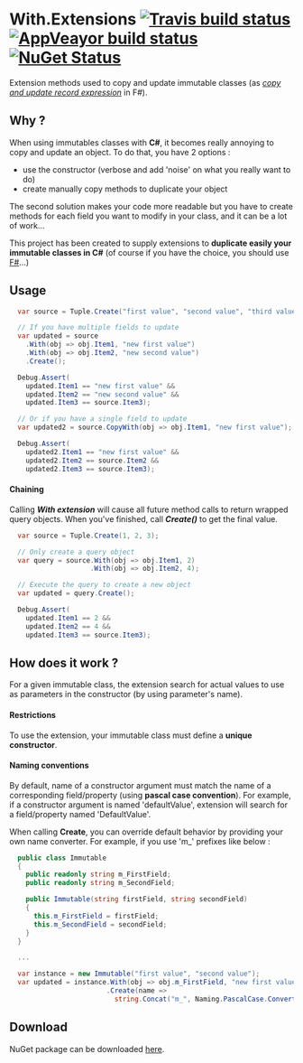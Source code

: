 # With.Extensions [![Travis build status](https://travis-ci.org/ehorrent/With.Extensions.svg?branch=master)](https://travis-ci.org/ehorrent/With.Extensions) [![AppVeayor build status](https://ci.appveyor.com/api/projects/status/rrj9mjjjyut92qhj?svg=true)](https://ci.appveyor.com/project/ehorrent/with-extensions) [![NuGet Status](http://img.shields.io/nuget/v/With.Extensions.svg?style=flat)](https://www.nuget.org/packages/With.Extensions/)

Extension methods used to copy and update immutable classes (as [_copy and update record expression_](https://msdn.microsoft.com/en-us/library/dd233184.aspx) in F#).

## Why ?
When using immutables classes with **C#**, it becomes really annoying to copy and update an object. To do that, you have 2 options :
- use the constructor (verbose and add 'noise' on what you really want to do)
- create manually copy methods to duplicate your object

The second solution makes your code more readable but you have to create methods for each field you want to modify in your class, and it can be a lot of work...

This project has been created to supply extensions to **duplicate easily your immutable classes in C#** (of course if you have the choice, you should use [F#](http://fsharp.org/)...)

## Usage
```C#
  var source = Tuple.Create("first value", "second value", "third value");

  // If you have multiple fields to update
  var updated = source
    .With(obj => obj.Item1, "new first value")
    .With(obj => obj.Item2, "new second value")
    .Create(); 

  Debug.Assert(
    updated.Item1 == "new first value" &&
    updated.Item2 == "new second value" &&
    updated.Item3 == source.Item3);

  // Or if you have a single field to update
  var updated2 = source.CopyWith(obj => obj.Item1, "new first value");

  Debug.Assert(
    updated2.Item1 == "new first value" &&
    updated2.Item2 == source.Item2 &&
    updated2.Item3 == source.Item3);

```
#### Chaining
Calling **_With extension_** will cause all future method calls to return wrapped query objects. When you've finished, call **_Create()_** to get the final value.
```C#
  var source = Tuple.Create(1, 2, 3);

  // Only create a query object
  var query = source.With(obj => obj.Item1, 2)
                    .With(obj => obj.Item2, 4);

  // Execute the query to create a new object
  var updated = query.Create();

  Debug.Assert(
    updated.Item1 == 2 &&
    updated.Item2 == 4 &&
    updated.Item3 == source.Item3);
```
## How does it work ?
For a given immutable class, the extension search for actual values to use as parameters in the constructor (by using parameter's name).

#### Restrictions
To use the extension, your immutable class must define a **unique constructor**.

#### Naming conventions
By default, name of a constructor argument must match the name of a corresponding field/property (using **pascal case convention**). For example, if a constructor argument is named 'defaultValue', extension will search for a field/property named 'DefaultValue'.

When calling **Create**, you can override default behavior by providing your own name converter.
For example, if you use 'm_' prefixes like below :
```C#
  public class Immutable
  {
    public readonly string m_FirstField;
    public readonly string m_SecondField;

    public Immutable(string firstField, string secondField)
    {
      this.m_FirstField = firstField;
      this.m_SecondField = secondField;
    }
  }

  ...

  var instance = new Immutable("first value", "second value");
  var updated = instance.With(obj => obj.m_FirstField, "new first value")
                        .Create(name =>
                          string.Concat("m_", Naming.PascalCase.Convert(name)));
```

## Download
NuGet package can be downloaded [here](https://www.nuget.org/packages/With.Extensions).
